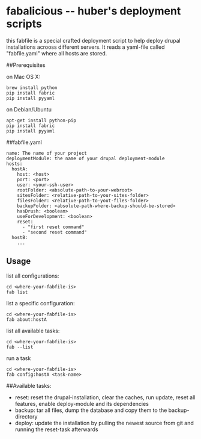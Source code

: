 # fabalicious -- huber's deployment scripts

this fabfile is a special crafted deployment script to help deploy drupal installations acrooss different servers.
It reads a yaml-file called "fabfile.yaml" where all hosts are stored.

##Prerequisites

on Mac OS X:

    brew install python
    pip install fabric
    pip install pyyaml

on Debian/Ubuntu

    apt-get install python-pip
    pip install fabric
    pip install pyyaml


##fabfile.yaml

    name: The name of your project
    deploymentModule: the name of your drupal deployment-module
    hosts:
      hostA:
        host: <host>
        port: <port>
        user: <your-ssh-user>
        rootFolder: <absolute-path-to-your-webroot>
        sitesFolder: <relative-path-to-your-sites-folder>
        filesFolder: <relative-path-to-yout-files-folder>
        backupFolder: <absolute-path-where-backup-should-be-stored>
        hasDrush: <boolean>
        useForDevelopment: <boolean>
        reset:
          - "first reset command"
          - "second reset command"
      hostB:
        ...
## Usage

list all configurations:

    cd <where-your-fabfile-is>
    fab list

list a specific configuration:

    cd <where-your-fabfile-is>
    fab about:hostA
  
list all available tasks:

    cd <where-your-fabfile-is>
    fab --list

run a task

    cd <where-your-fabfile-is>
    fab config:hostA <task-name>
    
##Available tasks:

* reset: reset the drupal-installation, clear the caches, run update, reset all features, enable deploy-module and its dependencies
* backup: tar all files, dump the database and copy them to the backup-directory
* deploy: update the installation by pulling the newest source from git and running the reset-task afterwards
   
   
   




